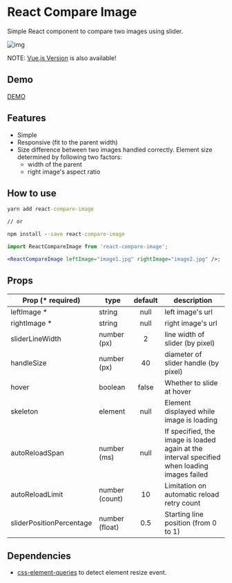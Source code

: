 # React Compare Image

Simple React component to compare two images using slider.

![img](https://react-compare-image.yuuniworks.com/anime.gif)

NOTE: [Vue.js Version](https://github.com/junkboy0315/vue-compare-image/blob/master/README.md) is also available!

## Demo

[DEMO](https://react-compare-image.yuuniworks.com/)

## Features

- Simple
- Responsive (fit to the parent width)
- Size difference between two images handled correctly. Element size determined by following two factors:
  - width of the parent
  - right image's aspect ratio

## How to use

```cmd
yarn add react-compare-image

// or

npm install --save react-compare-image
```

```jsx
import ReactCompareImage from 'react-compare-image';

<ReactCompareImage leftImage="image1.jpg" rightImage="image2.jpg" />;
```

## Props

| Prop (\* required)       | type           | default | description                                                                                  |
| ------------------------ | -------------- | :-----: | -------------------------------------------------------------------------------------------- |
| leftImage \*             | string         |  null   | left image's url                                                                             |
| rightImage \*            | string         |  null   | right image's url                                                                            |
| sliderLineWidth          | number (px)    |    2    | line width of slider (by pixel)                                                              |
| handleSize               | number (px)    |   40    | diameter of slider handle (by pixel)                                                         |
| hover                    | boolean        |  false  | Whether to slide at hover                                                                    |
| skeleton                 | element        |  null   | Element displayed while image is loading                                                     |
| autoReloadSpan           | number (ms)    |  null   | If specified, the image is loaded again at the interval specified when loading images failed |
| autoReloadLimit          | number (count) |   10    | Limitation on automatic reload retry count                                                   |
| sliderPositionPercentage | number (float) |   0.5   | Starting line position (from 0 to 1)                                                         |

## Dependencies

- [css-element-queries](https://github.com/marcj/css-element-queries) to detect element resize event.

